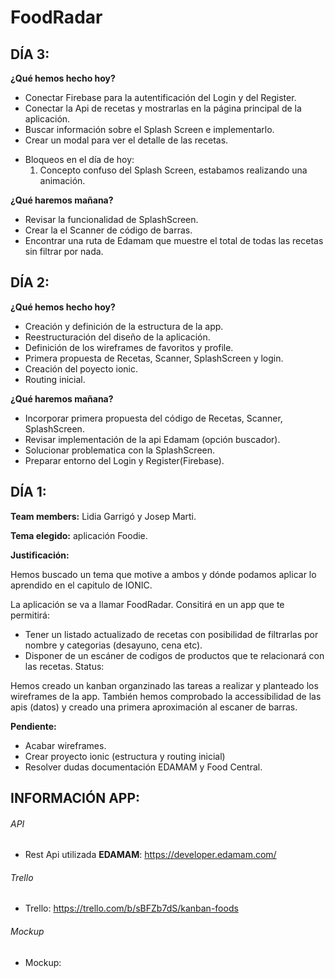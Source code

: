 # FoodRadar

## DÍA 3:

**¿Qué hemos hecho hoy?**
* Conectar Firebase para la autentificación del Login y del Register.
* Conectar la Api de recetas y mostrarlas en la página principal de la aplicación.
* Buscar información sobre el Splash Screen e implementarlo. 
* Crear un modal para ver el detalle de las recetas.
- Bloqueos en el día de hoy:
    1. Concepto confuso del Splash Screen, estabamos realizando una animación.

**¿Qué haremos mañana?**
* Revisar la funcionalidad de SplashScreen.
* Crear la el Scanner de código de barras. 
* Encontrar una ruta de Edamam que muestre el total de todas las recetas sin filtrar por nada.

## DÍA 2:

**¿Qué hemos hecho hoy?**
* Creación y definición de la estructura de la app.
* Reestructuración del diseño de la aplicación.
* Definición de los wireframes de favoritos y profile.
* Primera propuesta de Recetas, Scanner, SplashScreen y login.
* Creación del poyecto ionic.
* Routing inicial.

**¿Qué haremos mañana?**
* Incorporar primera propuesta del código de Recetas, Scanner, SplashScreen.
* Revisar implementación de la api Edamam (opción buscador).
* Solucionar problematica con la SplashScreen.
* Preparar entorno del Login y Register(Firebase).

## DÍA 1:

**Team members:** Lidia Garrigó y Josep Marti.

**Tema elegido:** aplicación Foodie.

**Justificación:**

Hemos buscado un tema que motive a ambos y dónde podamos aplicar lo aprendido en el capitulo de IONIC.

La aplicación se va a llamar FoodRadar. Consitirá en un app que te permitirá:

* Tener un listado actualizado de recetas con posibilidad de filtrarlas por nombre y categorias (desayuno, cena etc).
* Disponer de un escáner de codigos de productos que te relacionará con las recetas.
Status:

Hemos creado un kanban organzinado las tareas a realizar y planteado los wireframes de la app. También hemos comprobado la accessibilidad de las apis (datos) y creado una primera aproximación al escaner de barras.

**Pendiente:**

* Acabar wireframes.
* Crear proyecto ionic (estructura y routing inicial)
* Resolver dudas documentación EDAMAM y Food Central.

## INFORMACIÓN APP:

###### API
* Rest Api utilizada **EDAMAM**: https://developer.edamam.com/

###### Trello
* Trello: https://trello.com/b/sBFZb7dS/kanban-foods

###### Mockup
* Mockup: 
